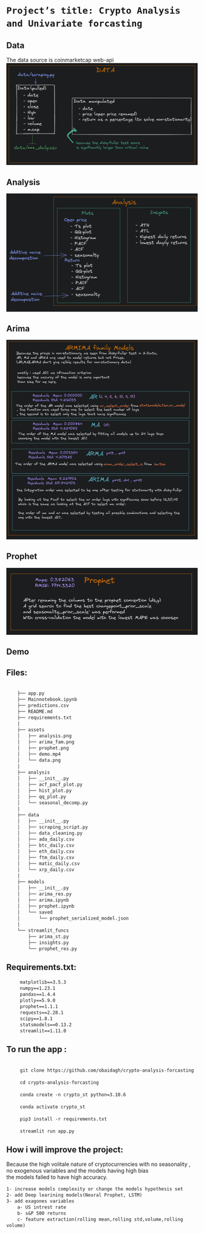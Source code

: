 
# `Project’s title: Crypto Analysis and Univariate forcasting`

## Data 
The data source is coinmarketcap web-api
![data](assets/data.png)

## Analysis
![analysis](assets/analysis.png)

## Arima
![arimafam](assets/arima_fam.png)


## Prophet
![prophet](assets/prophet.png)

## Demo



## Files:
```

    ├── app.py
    ├── Mainnotebook.ipynb
    ├── predictions.csv
    ├── README.md
    ├── requirements.txt
    |
    ├── assets
    │   ├── analysis.png
    │   ├── arima_fam.png
    │   ├── prophet.png
    │   ├── demo.mp4
    │   └── data.png
    |
    ├── analysis
    │   ├── __init__.py
    │   ├── acf_pacf_plot.py
    │   ├── hist_plot.py
    │   ├── qq_plot.py
    │   └── seasonal_decomp.py
    |
    ├── data
    │   ├── __init__.py
    │   ├── scraping_script.py
    │   ├── data_cleaning.py
    │   ├── ada_daily.csv
    │   ├── btc_daily.csv
    │   ├── eth_daily.csv
    │   ├── ftm_daily.csv
    │   ├── matic_daily.csv
    │   └── xrp_daily.csv
    |
    ├── models
    │   ├── __init__.py
    │   ├── arima_res.py
    │   ├── arima.ipynb
    │   ├── prophet.ipynb
    │   └── saved
    │       └── prophet_serialized_model.json
    |
    └── streamlit_funcs
        ├── arima_st.py
        ├── insights.py
        └── prophet_res.py
```

## Requirements.txt:
```
     matplotlib==3.5.3
     numpy==1.23.1
     pandas==1.4.4
     plotly==5.9.0
     prophet==1.1.1
     requests==2.28.1
     scipy==1.8.1
     statsmodels==0.13.2
     streamlit==1.11.0

```
## To run the app :
```
    
     git clone https://github.com/obaidagh/crypto-analysis-forcasting

     cd crypto-analysis-forcasting

     conda create -n crypto_st python=3.10.6

     conda activate crypto_st

     pip3 install -r requirements.txt

     streamlit run app.py     

```

## How i will improve the project:
Because the high volitale nature of cryptocurrencies with no seasonality , no exogenous variables and the models having high bias<br>
the models failed to have high accuracy.
```
1- increase models complexity or change the models hypothesis set
2- add Deep learining models(Neural Prophet, LSTM)
3- add exagones variables
    a- US intrest rate
    b- s&P 500 returns
    c- feature extraction(rolling mean,rolling std,volume,rolling volume)
```

